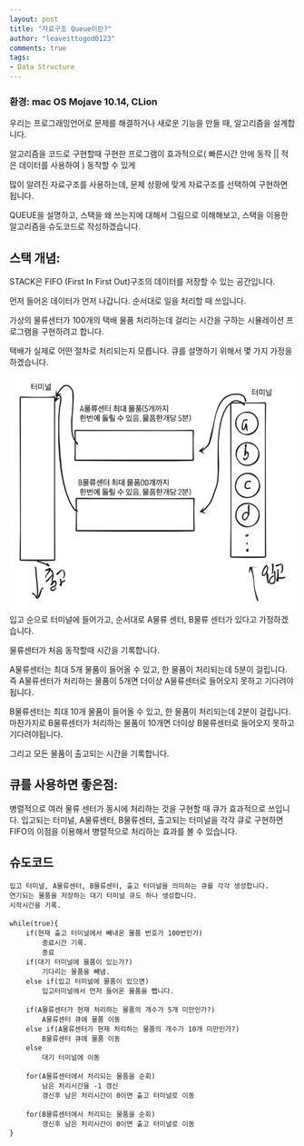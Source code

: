 ```yaml
---
layout: post
title: "자료구조 Queue이란?"
author: "leaveittogod0123"
comments: true
tags:
- Data Structure
---
```


### 환경: mac OS Mojave 10.14, CLion

우리는 프로그래밍언어로 문제를 해결하거나 새로운 기능을 만들 때, 알고리즘을 설계합니다.

알고리즘을 코드로 구현할때 구현한 프로그램이 효과적으로( 빠른시간 안에 동작 || 적은 데이터를 사용하여 ) 동작할 수 있게

많이 알려진 자료구조를 사용하는데, 문제 상황에 맞게 자료구조를 선택하여 구현하면 됩니다.

QUEUE을 설명하고, 스택을 왜 쓰는지에 대해서 그림으로 이해해보고, 스택을 이용한 알고리즘을 슈도코드로 작성하겠습니다.

## 스택 개념:
STACK은 FIFO (First In First Out)구조의 데이터를 저장할 수 있는 공간입니다.

먼저 들어온 데이터가 먼저 나갑니다. 순서대로 일을 처리할 때 쓰입니다.

가상의 물류센터가 100개의 택배 물품 처리하는데 걸리는 시간을 구하는 시뮬레이션 프로그램을 구현하려고 합니다.

택배가 실제로 어떤 절차로 처리되는지 모릅니다. 큐를 설명하기 위해서 몇 가지 가정을 하겠습니다.

![그림1](../img/20190724queue.png)
입고 순으로 터미널에 들어가고, 순서대로 A물류 센터, B물류 센터가 있다고 가정하겠습니다.

물류센터가 처음 동작할때 시간을 기록합니다.

A물류센터는 최대 5개 물품이 들어올 수 있고, 한 물품이 처리되는데 5분이 걸립니다.
즉 A물류센터가 처리하는 물품이 5개면 더이상 A물류센터로 들어오지 못하고 기다려야됩니다.

B물류센터는 최대 10개 물품이 들어올 수 있고, 한 물품이 처리되는데 2분이 걸립니다.
마찬가지로 B물류센터가 처리하는 물품이 10개면 더이상 B물류센터로 들어오지 못하고 기다려야됩니다.

그리고 모든 물품이 출고되는 시간을 기록합니다.

## 큐를 사용하면 좋은점:
병렬적으로 여러 물류 센터가 동시에 처리하는 것을 구현할 때 큐가 효과적으로 쓰입니다.
입고되는 터미널, A물류센터, B물류센터, 출고되는 터미널을 각각 큐로 구현하면  
FIFO의 이점을 이용해서 병렬적으로 처리하는 효과를 볼 수 있습니다.

## 슈도코드
```
입고 터미널, A물류센터, B물류센터, 출고 터미널을 의미하는 큐를 각각 생성합니다.
연기되는 물품을 저장하는 대기 터미널 큐도 하나 생성합니다.
시작시간을 기록.

while(true){
    if(현재 출고 터미널에서 빼내온 물품 번호가 100번인가)
        종료시간 기록.
        종료
    if(대기 터미널에 물품이 있는가?) 
        기다리는 물품을 빼냄.
    else if(입고 터미널에 물품이 있으면)    
        입고터미널에서 먼저 들어온 물품을 뺍니다.
    
    if(A물류센터가 현재 처리하는 물품의 개수가 5개 미만인가?)
        A물류센터 큐에 물품 이동
    else if(A물류센터가 현재 처리하는 물품의 개수가 10개 미만인가?)
        B물류센터 큐에 물품 이동
    else     
        대기 터미널에 이동
        
    for(A물류센터에서 처리되는 물품을 순회)
        남은 처리시간을 -1 갱신
        갱신후 남은 처리시간이 0이면 출고 터미널로 이동
    
    for(B물류센터에서 처리되는 물품을 순회)
        갱신후 남은 처리시간이 0이면 출고 터미널로 이동
}
```
